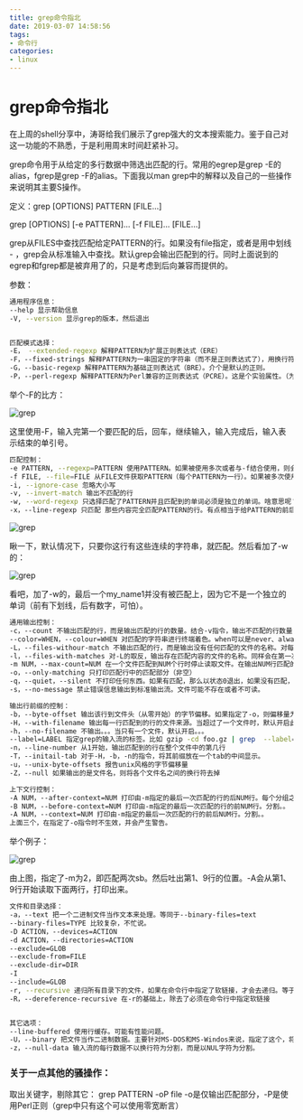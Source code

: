 ```yaml
---
title: grep命令指北
date: 2019-03-07 14:58:56
tags:
- 命令行
categories:
- linux
---
```


# grep命令指北


在上周的shell分享中，涛哥给我们展示了grep强大的文本搜索能力。鉴于自己对这一功能的不熟悉，于是利用周末时间赶紧补习。

grep命令用于从给定的多行数据中筛选出匹配的行。常用的egrep是grep -E的alias，fgrep是grep -F的alias。下面我以man grep中的解释以及自己的一些操作来说明其主要S操作。
<!-- more -->
定义：grep [OPTIONS] PATTERN [FILE...]   

grep [OPTIONS] [-e PATTERN]... [-f FILE]... [FILE...]

grep从FILES中查找匹配给定PATTERN的行。如果没有file指定，或者是用中划线 - ，grep会从标准输入中查找。默认grep会输出匹配到的行。同时上面说到的egrep和fgrep都是被弃用了的，只是考虑到后向兼容而提供的。

参数：

```bash
通用程序信息：
--help 显示帮助信息
-V, --version 显示grep的版本，然后退出


匹配模式选择：
-E， --extended-regexp 解释PATTERN为扩展正则表达式（ERE）
-F，--fixed-strings 解释PATTERN为一串固定的字符串（而不是正则表达式了），用换行符分个，每一个都会被匹配到
-G，--basic-regexp 解释PATTERN为基础正则表达式（BRE）。介个是默认的正则。
-P，--perl-regexp 解释PATTERN为Perl兼容的正则表达式（PCRE）。这是个实验属性。（为啥没有javascript兼容的）
```
举个-F的比方：

![grep](/images/grep-1.png)

这里使用-F，输入完第一个要匹配的后，回车，继续输入，输入完成后，输入表示结束的单引号。

```bash
匹配控制：
-e PATTERN, --regexp=PATTERN 使用PATTERN。如果被使用多次或者与-f结合使用，则会查所有pattern
-f FILE, --file=FILE 从FILE文件获取PATTERN（每个PATTERN为一行）。如果被多次使用或者与-e结合，则查所有pattern
-i, --ignore-case 忽略大小写
-v, --invert-match 输出不匹配的行
-w, --word-regexp 只选择匹配了PATTERN并且匹配到的单词必须是独立的单词。啥意思呢？就是说匹配到的行中该word的前后不能是字母、数字、下划线。下面打个例子。
-x，--line-regexp 只匹配 那些内容完全匹配PATTERN的行。有点相当于给PATTERN的前后加了个^$
```
![grep](/images/grep-2.png)

瞅一下，默认情况下，只要你这行有这些连续的字符串，就匹配。然后看加了-w的：

![grep](/images/grep-3.png)

看吧，加了-w的，最后一个my_name1并没有被匹配上，因为它不是一个独立的单词（前有下划线，后有数字，可怕）。

```bash
通用输出控制：
-c，--count 不输出匹配的行，而是输出匹配的行的数量。结合-v指令，输出不匹配的行数量
--color=WHEN，--colour=WHEN 对匹配的字符串进行终端着色。when可以是never、always、auto
-L，--files-withour-match 不输出匹配的行，而是输出没有任何匹配的文件的名称。对每个文件的扫描会在有第一次匹配时终止。
-l，--files-with-matches 对-L的取反，输出存在匹配内容的文件的名称。同样会在第一次匹配到时终止哟。
-m NUM，--max-count=NUM 在一个文件匹配到NUM个行时停止读取文件。在输出NUM行匹配的行后，会吐出一个上下文。这个上下文就是最后一次成功匹配的那一行的位置。这个东西下面讲-A，-B，-C的时候有用哦。尽请期待思密达。如果配合-v，则会输出NUM个不匹配的行。
-o，--only-matching 只打印匹配行中的匹配部分（非空）
-q，--quiet，--silent 不打印任何东西。如果有匹配，那么以状态0退出，如果没有匹配，则非零退出。
-s，--no-message 禁止错误信息输出到标准输出流。文件可能不存在或者不可读。
```


```bash
输出行前缀的控制：
-b，--byte-offset 输出该行到文件头（从零开始）的字节偏移。如果指定了-o，则偏移量为匹配到的字符串的偏移量
-H，--with-filename 输出每一行匹配到的行的文件来源。当超过了一个文件时，默认开启此命令。
-h，--no-filename 不输出。。。当只有一个文件，默认开启。。。
--label=LABEL 指定grep的输入流的标签。比如 gzip -cd foo.gz | grep  --label=foo  -H  something理解为gzip输出流pipe给grep，grep接收数据以label为依据。
-n，--line-number 从1开始，输出匹配到的行在整个文件中的第几行
-T，--initail-tab 对于-H，-b，-n的指令，将其前缀放在一个tab的中间显示。
-u，--unix-byte-offsets 报告unix风格的字节偏移量
-Z，--null 如果输出的是文件名，则将各个文件名之间的换行符去掉
```


```bash
上下文行控制：
-A NUM，--after-context=NUM 打印由-m指定的最后一次匹配的行的后NUM行。每个分组之间以两个中划线‘- -’分割
-B NUM，--before-context=NUM 打印由-m指定的最后一次匹配的行的前NUM行。分割。。
-A NUM，--context=NUM 打印由-m指定的最后一次匹配的行的前后NUM行。分割。。
上面三个，在指定了-o指令时不生效，并会产生警告。
```
举个例子：

![grep](/images/grep-4.png)

由上图，指定了-m为2，即匹配两次sb。然后吐出第1、9行的位置。-A会从第1、9行开始读取下面两行，打印出来。

```bash
文件和目录选择：
-a，--text 把一个二进制文件当作文本来处理。等同于--binary-files=text
--binary-files=TYPE 比较复杂，不忙说。
-D ACTION，--devices=ACTION
-d ACTION，--directories=ACTION
--exclude=GLOB
--exclude-from=FILE
--exclude-dir=DIR
-I
--include=GLOB
-r, --recursive 递归所有目录下的文件，如果在命令行中指定了软链接，才会去递归。等于-d recurse
-R，--dereference-recursive 在-r的基础上，除去了必须在命令行中指定软链接


其它选项：
--line-buffered 使用行缓存。可能有性能问题。
-U，--binary 把文件当作二进制数据。主要针对MS-DOS和MS-Windos来说，指定了这个，将不会默认开启对CR的清除。在其他平台上无效。
-z，--null-data 输入流的每行数据不以换行符为分割，而是以NUL字符为分割。
```

### 关于一点其他的骚操作：

取出关键字，剔除其它：
grep PATTERN -oP file
-o是仅输出匹配部分，-P是使用Perl正则（grep中只有这个可以使用零宽断言）

